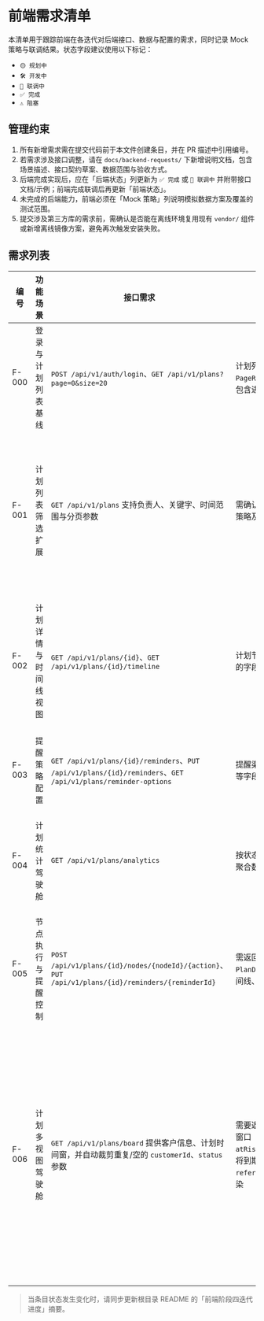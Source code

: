 # 前端需求清单

本清单用于跟踪前端在各迭代对后端接口、数据与配置的需求，同时记录 Mock 策略与联调结果。状态字段建议使用以下标记：
- `🟡 规划中`
- `🛠️ 开发中`
- `🧪 联调中`
- `✅ 完成`
- `⚠️ 阻塞`

## 管理约束
1. 所有新增需求需在提交代码前于本文件创建条目，并在 PR 描述中引用编号。
2. 若需求涉及接口调整，请在 `docs/backend-requests/` 下新增说明文档，包含场景描述、接口契约草案、数据范围与验收方式。
3. 后端完成实现后，应在「后端状态」列更新为 `✅ 完成` 或 `🧪 联调中` 并附带接口文档/示例；前端完成联调后再更新「前端状态」。
4. 未完成的后端能力，前端必须在「Mock 策略」列说明模拟数据方案及覆盖的测试范围。
5. 提交涉及第三方库的需求前，需确认是否能在离线环境复用现有 `vendor/` 组件或新增离线镜像方案，避免再次触发安装失败。

## 需求列表
| 编号 | 功能场景 | 接口需求 | 数据范围/示例 | 后端状态 | 前端状态 | Mock 策略 | 备注 |
| --- | --- | --- | --- | --- | --- | --- | --- |
| F-000 | 登录与计划列表基线 | `POST /api/v1/auth/login`、`GET /api/v1/plans?page=0&size=20` | 计划列表需返回 `PageResponse<PlanSummary>`，包含进度、参与人数量等字段 | ✅ 完成 | ✅ 完成（迭代 #0） | 未使用 Mock；直接联调 | 继续关注分页参数及多语言头的兼容性；同步完成导航菜单角色过滤与 403 提示 |
| F-001 | 计划列表筛选扩展 | `GET /api/v1/plans` 支持负责人、关键字、时间范围与分页参数 | 需确认分页上限、关键字匹配策略及排序顺序 | ✅ 完成（2025-09-29 起生产环境提供 `GET /api/v1/plans/filter-options`，2025-10-02 与后端复核持续可用；示例 `curl` 详见《[计划列表筛选字典接口说明](../docs/backend-requests/plan-filter-options.md#示例请求)》） | 🧪 联调中（接入真实筛选字典并验证分页与缓存回退策略） | 默认命中生产接口 `GET /api/v1/plans/filter-options` 并记录 `ETag`/`Last-Modified`；`queryMockPlanSummaries` 与 `mockPlanFilterOptions.json` 仅在离线/测试环境或接口异常时兜底，持续通过 Node Test 校验与线上契约一致；真实接口返回 `304 Not Modified` 时按文档回退本地缓存并记录刷新时间 | 筛选字典接口替换静态枚举中，需补齐 `tenantId` 透传、筛选面板的多语言提示校验及缓存刷新审计日志 |
| F-002 | 计划详情与时间线视图 | `GET /api/v1/plans/{id}`、`GET /api/v1/plans/{id}/timeline` | 计划节点、附件、时间线事件的字段需确认必填项 | ✅ 完成（2025-09-29 起生产环境已上线时间线事件字典 `GET /api/v1/plans/activity-types`，2025-10-02 复核后确认可直接联调；示例 `curl` 详见《[计划时间线事件字典说明](../docs/backend-requests/plan-timeline-activities.md#示例请求)》） | 🧪 联调中（时间线字典联动真实接口与详情缓存策略） | 默认命中生产接口 `/api/v1/plans/activity-types` 并记录协商缓存头；`mockPlanActivityTypes.json` 仅保留离线/自动化兜底并与线上契约对齐，Node Test 校验字段漂移；联调阶段同步验证时间线视图在接口降级或 `304` 命中时的回退体验 | 正式联调需补齐时间线事件与节点/提醒视图的字段对齐、缓存命中提示及多语言回退策略记录 |
| F-003 | 提醒策略配置 | `GET /api/v1/plans/{id}/reminders`、`PUT /api/v1/plans/{id}/reminders`、`GET /api/v1/plans/reminder-options` | 提醒渠道、触发时机、模板 ID 等字段 | ✅ 完成 | 🟡 规划中 | 设计默认策略样例及更新成功响应 | 后端提供提醒配置字典，详见《docs/backend-requests/plan-reminder-options.md》 |
| F-004 | 计划统计驾驶舱 | `GET /api/v1/plans/analytics` | 按状态、负责人、逾期风险等聚合数据 | 🧪 联调中 | 🛠️ 开发中 | `createMockPlanAnalyticsOverview` 生成驾驶舱样例，`usePlanAnalyticsController` 默认回退 Mock，提供手动切换实时/Mock 的控制；Node Test 覆盖查询参数拼装与空载荷错误回退 | 新增负责人负载与风险计划字段，详见《docs/backend-requests/plan-analytics-dashboard.md》；接口支持 `ownerId` 查询参数便于聚焦单个负责人；`PlanAnalyticsDashboard` 使用 Mock 渲染状态分布、负责人负载与风险卡片，等待后端联调确认数据映射 |
| F-005 | 节点执行与提醒控制 | `POST /api/v1/plans/{id}/nodes/{nodeId}/{action}`、`PUT /api/v1/plans/{id}/reminders/{reminderId}` | 需返回最新 `PlanDetailPayload`（节点、时间线、提醒） | ✅ 完成 | 🛠️ 开发中 | Mock 将在下个迭代替换为真实接口联调 | 详见《docs/backend-requests/plan-node-operations.md》，后端已交付节点开始/完成/交接与提醒规则更新接口，并新增 `actionType`/`completionThreshold` 字段及阈值自动跳过逻辑 |
| F-006 | 计划多视图驾驶舱 | `GET /api/v1/plans/board` 提供客户信息、计划时间窗，并自动裁剪重复/空的 `customerId`、`status` 参数 | 需要返回客户标识/名称及计划窗口（开始/结束）字段，新增 `atRiskPlans` 汇总暴露逾期+即将到期数量，并暴露 `referenceTime` 便于倒计时渲染 | ✅ 完成（基于 `PlanSearchCriteria` 聚合客户&时间桶并记录审计快照，补充 SQL 聚合 `at_risk_plans` 字段确保风险统计一致） | ✅ 完成（迭代 #2 视图扩展） | 扩展 `listMockPlans` 与 `planDetail` 样例补充客户字段，封装 `PlanByCustomerView`/`PlanCalendarView` 组件消费聚合结果，派生客户分组与日历事件并以 Node Test 校验排序、时间桶起止与时长计算 | 《docs/backend-requests/plan-board-view.md》已更新示例、参考时间字段、风险汇总 `atRiskPlans` 与审计说明；后端输出客户/时间桶排序一致（计划卡片按开始时间升序，遇到相同开始时间按计划 ID 升序）且多租户筛选与派生指标与真实接口保持一致，并新增持久化层集成测试覆盖多客户过滤；新增单元测试验证空白租户 ID 的全局视图访问与多客户去重；当无计划命中或服务层暂未回传聚合指标时 DTO 回退零指标对象，前端无需特殊判空；空租户 ID 的驾驶舱请求会以 `GLOBAL` 审计作用域记录；补充测试覆盖缺失 `plannedStartTime` 的计划仅在客户分组展示、不生成时间桶，前端同步在本地 Mock 中反映该场景；新增 `PlanBoardResponseTest` 确认空视图回退零指标并保持嵌套字段一致 |

> 当条目状态发生变化时，请同步更新根目录 README 的「前端阶段四迭代进度」摘要。
